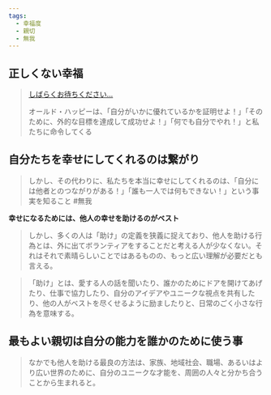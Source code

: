```yaml
---
tags:
  - 幸福度
  - 親切
  - 無我
---
```

## 正しくない幸福

> [しばらくお待ちください...](https://disboard.org/ja/server/787207692896567306)
> 
> オールド・ハッピーは、「自分がいかに優れているかを証明せよ！」「そのために、外的な目標を達成して成功せよ！」「何でも自分でやれ！」と私たちに命令してくる


## 自分たちを幸せにしてくれるのは繋がり

>しかし、その代わりに、私たちを本当に幸せにしてくれるのは、「自分には他者とのつながりがある！」「誰も一人では何もできない！」という事実を知ること #無我 

**幸せになるためには、他人の幸せを助けるのがベスト**

>しかし、多くの人は「助け」の定義を狭義に捉えており、他人を助ける行為とは、外に出てボランティアをすることだと考える人が少なくない。それはそれで素晴らしいことではあるものの、もっと広い理解が必要だとも言える。  
  
>「助け」とは、愛する人の話を聞いたり、誰かのためにドアを開けてあげたり、仕事で協力したり、自分のアイデアやユニークな視点を共有したり、他の人がベストを尽くせるように励ましたりと、日常のごく小さな行為を意味する。

## 最もよい親切は自分の能力を誰かのために使う事

>なかでも他人を助ける最良の方法は、家族、地域社会、職場、あるいはより広い世界のために、自分のユニークな才能を、周囲の人々と分かち合うことから生まれると。


